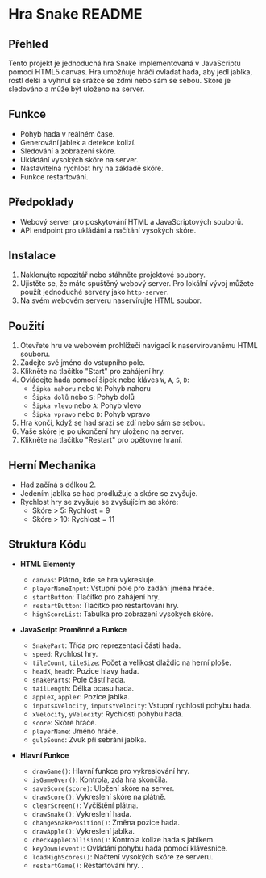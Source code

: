 # Hra Snake README

## Přehled
Tento projekt je jednoduchá hra Snake implementovaná v JavaScriptu pomocí HTML5 canvas. Hra umožňuje hráči ovládat hada, aby jedl jablka, rostl delší a vyhnul se srážce se zdmi nebo sám se sebou. Skóre je sledováno a může být uloženo na server.

## Funkce
- Pohyb hada v reálném čase.
- Generování jablek a detekce kolizí.
- Sledování a zobrazení skóre.
- Ukládání vysokých skóre na server.
- Nastavitelná rychlost hry na základě skóre.
- Funkce restartování.

## Předpoklady
- Webový server pro poskytování HTML a JavaScriptových souborů.
- API endpoint pro ukládání a načítání vysokých skóre.

## Instalace
1. Naklonujte repozitář nebo stáhněte projektové soubory.
2. Ujistěte se, že máte spuštěný webový server. Pro lokální vývoj můžete použít jednoduché servery jako `http-server`.
3. Na svém webovém serveru naservírujte HTML soubor.

## Použití
1. Otevřete hru ve webovém prohlížeči navigací k naservírovanému HTML souboru.
2. Zadejte své jméno do vstupního pole.
3. Klikněte na tlačítko "Start" pro zahájení hry.
4. Ovládejte hada pomocí šipek nebo kláves `W`, `A`, `S`, `D`:
   - `Šipka nahoru` nebo `W`: Pohyb nahoru
   - `Šipka dolů` nebo `S`: Pohyb dolů
   - `Šipka vlevo` nebo `A`: Pohyb vlevo
   - `Šipka vpravo` nebo `D`: Pohyb vpravo
5. Hra končí, když se had srazí se zdí nebo sám se sebou.
6. Vaše skóre je po ukončení hry uloženo na server.
7. Klikněte na tlačítko "Restart" pro opětovné hraní.

## Herní Mechanika
- Had začíná s délkou 2.
- Jedením jablka se had prodlužuje a skóre se zvyšuje.
- Rychlost hry se zvyšuje se zvyšujícím se skóre:
  - Skóre > 5: Rychlost = 9
  - Skóre > 10: Rychlost = 11

## Struktura Kódu
- **HTML Elementy**
  - `canvas`: Plátno, kde se hra vykresluje.
  - `playerNameInput`: Vstupní pole pro zadání jména hráče.
  - `startButton`: Tlačítko pro zahájení hry.
  - `restartButton`: Tlačítko pro restartování hry.
  - `highScoreList`: Tabulka pro zobrazení vysokých skóre.

- **JavaScript Proměnné a Funkce**
  - `SnakePart`: Třída pro reprezentaci části hada.
  - `speed`: Rychlost hry.
  - `tileCount`, `tileSize`: Počet a velikost dlaždic na herní ploše.
  - `headX`, `headY`: Pozice hlavy hada.
  - `snakeParts`: Pole částí hada.
  - `tailLength`: Délka ocasu hada.
  - `appleX`, `appleY`: Pozice jablka.
  - `inputsXVelocity`, `inputsYVelocity`: Vstupní rychlosti pohybu hada.
  - `xVelocity`, `yVelocity`: Rychlosti pohybu hada.
  - `score`: Skóre hráče.
  - `playerName`: Jméno hráče.
  - `gulpSound`: Zvuk při sebrání jablka.

- **Hlavní Funkce**
  - `drawGame()`: Hlavní funkce pro vykreslování hry.
  - `isGameOver()`: Kontrola, zda hra skončila.
  - `saveScore(score)`: Uložení skóre na server.
  - `drawScore()`: Vykreslení skóre na plátně.
  - `clearScreen()`: Vyčištění plátna.
  - `drawSnake()`: Vykreslení hada.
  - `changeSnakePosition()`: Změna pozice hada.
  - `drawApple()`: Vykreslení jablka.
  - `checkAppleCollision()`: Kontrola kolize hada s jablkem.
  - `keyDown(event)`: Ovládání pohybu hada pomocí klávesnice.
  - `loadHighScores()`: Načtení vysokých skóre ze serveru.
  - `restartGame()`: Restartování hry.
.

